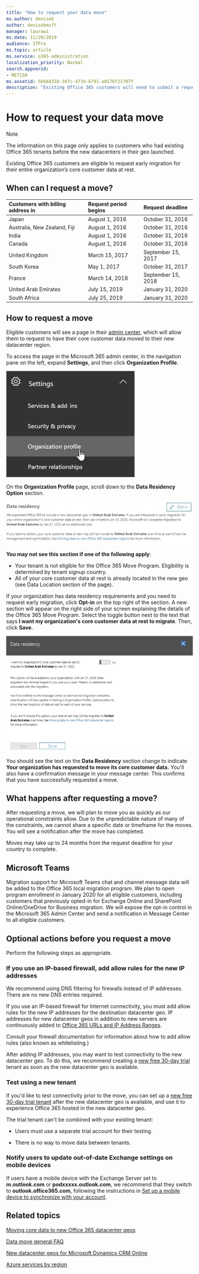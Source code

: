 ```yaml
---
title: "How to request your data move"
ms.author: deniseb
author: denisebmsft
manager: laurawi
ms.date: 11/20/2019
audience: ITPro
ms.topic: article
ms.service: o365-administration
localization_priority: Normal
search.appverid:
- MET150
ms.assetid: 5bb64310-36fc-473d-b791-a0176f21707f
description: "Existing Office 365 customers will need to submit a request before the deadline for their country in order to have the customer data of their participating Office 365 services moved to their new geo."
---
```


# How to request your data move

> [!NOTE]
> The information on this page only applies to customers who had existing Office 365 tenants before the new datacenters in their geo launched. 
  
Existing Office 365 customers are eligible to request early migration for their entire organization’s core customer data at rest.  
  
## When can I request a move?

|**Customers with billing address in**|**Request period begins**|**Request deadline**|
|:-----|:-----|:-----|
|Japan  <br/> |August 1, 2016  <br/> |October 31, 2016  <br/> |
|Australia, New Zealand, Fiji  <br/> |August 1, 2016  <br/> |October 31, 2016  <br/> |
|India  <br/> |August 1, 2016  <br/> |October 31, 2016  <br/> |
|Canada  <br/> |August 1, 2016  <br/> |October 31, 2016  <br/> |
|United Kingdom  <br/> |March 15, 2017  <br/> |September 15, 2017  <br/> |
|South Korea  <br/> |May 1, 2017  <br/> |October 31, 2017  <br/> |
|France  <br/> |March 14, 2018  <br/> |September 15, 2018  <br/> |
|United Arab Emirates  <br/> |July 15, 2019  <br/> |January 31, 2020  <br/> |
|South Africa  <br/> |July 25, 2019  <br/> |January 31, 2020  <br/> |
   
## How to request a move

Eligible customers will see a page in their [admin center](https://aka.ms/365admin), which will allow them to request to have their core customer data moved to their new datacenter region.  
  
To access the page in the Microsoft 365 admin center, in the navigation pane on the left, expand **Settings**, and then click **Organization Profile**.
  
![Settings menu with Organizational Profile highlighted](media/22799fac-32b4-4f79-ae60-3f6ffb7cfbd7.png)
  
On the **Organization Profile** page, scroll down to the **Data Residency Option** section. 
  
![Data residency card](media/dataresidencyae.jpg)
  
**You may not see this section if one of the following apply**:
- Your tenant is not eligible for the Office 365 Move Program.  Eligibility is determined by tenant signup country.
- All of your core customer data at rest is already located in the new geo (see Data Location section of the page). 
  
If your organization has data residency requirements and you need to request early migration, click **Opt-in** on the top right of the section. A new section will appear on the right side of your screen explaining the details of the Office 365 Move Program. Select the toggle button next to the text that says **I want my organization's core customer data at rest to migrate**. Then, click **Save**.
  
![Datacenter opt-in action screen](media/dataresidencyflyoutae.jpg)
  
You should see the text on the **Data Residency** section change to indicate **Your organization has requested to move its core customer data.** You'll also have a confirmation message in your message center. This confirms that you have successfully requested a move. 


  
## What happens after requesting a move?

After requesting a move, we will plan to move you as quickly as our operational constraints allow. Due to the unpredictable nature of many of the constraints, we cannot share a specific date or timeframe for the moves. You will see a notification after the move has completed.
  
Moves may take up to 24 months from the request deadline for your country to complete.
  
## Microsoft Teams

Migration support for Microsoft Teams chat and channel message data will be added to the Office 365 local migration program.  We plan to open program enrollment in January 2020 for all eligible customers, including customers that previously opted-in for Exchange Online and SharePoint Online/OneDrive for Business migration.  We will expose the opt-in control in the Microsoft 365 Admin Center and send a notification in Message Center to all eligible customers.   

## Optional actions before you request a move

Perform the following steps as appropriate.
  
### If you use an IP-based firewall, add allow rules for the new IP addresses

We recommend using DNS filtering for firewalls instead of IP addresses. There are no new DNS entries required.
  
If you use an IP-based firewall for Internet connectivity, you must add allow rules for the new IP addresses for the destination datacenter geo. IP addresses for new datacenter geos in addition to new servers are continuously added to [Office 365 URLs and IP Address Ranges](https://go.microsoft.com/fwlink/p/?LinkId=229631).
  
Consult your firewall documentation for information about how to add allow rules (also known as whitelisting.)
  
After adding IP addresses, you may want to test connectivity to the new datacenter geo. To do this, we recommend creating a [new free 30-day trial](https://go.microsoft.com/fwlink/?LinkId=522463) tenant as soon as the new datacenter geo is available. 
  
### Test using a new tenant

If you'd like to test connectivity prior to the move, you can set up a [new free 30-day trial tenant](https://go.microsoft.com/fwlink/?LinkId=522463) after the new datacenter geo is available, and use it to experience Office 365 hosted in the new datacenter geo. 
  
The trial tenant can't be combined with your existing tenant:
  
- Users must use a separate trial account for their testing.
    
- There is no way to move data between tenants.
    
### Notify users to update out-of-date Exchange settings on mobile devices

If users have a mobile device with the Exchange Server set to **m.outlook.com** or **podxxxxx.outlook.com**, we recommend that they switch to **outlook.office365.com**, following the instructions in [Set up a mobile device to synchronize with your account](https://support.office.com/article/c9139caf-01ab-41a0-827c-3c06ee569ed3).

## Related topics

[Moving core data to new Office 365 datacenter geos](moving-data-to-new-datacenter-geos.md)

[Data move general FAQ](data-move-faq.md)

[New datacenter geos for Microsoft Dynamics CRM Online](https://go.microsoft.com/fwlink/p/?Linkid=615924)
  
[Azure services by region](https://azure.microsoft.com/regions/)
  

